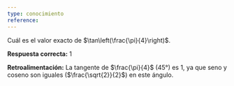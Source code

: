 ```yaml
---
type: conocimiento
reference:
---
```


Cuál es el valor exacto de $\tan\left(\frac{\pi}{4}\right)$.

**Respuesta correcta:** $1$

**Retroalimentación:**
La tangente de $\frac{\pi}{4}$ (45°) es 1, ya que seno y coseno son iguales ($\frac{\sqrt{2}}{2}$) en este ángulo.